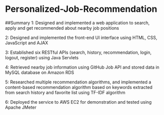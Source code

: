 # Personalized-Job-Recommendation

##Summary
1: Designed and implemented a web application to search, apply and get recommended about nearby job positions

2: Designed and implemented the front-end UI interface using HTML, CSS, JavaScript and AJAX

3: Established six RESTful APIs (search, history, recommendation, login, logout, register) using Java Servlets

4: Retrieved nearby job information using GitHub Job API and stored data in MySQL database on Amazon RDS

5: Researched multiple recommendation algorithms, and implemented a content-based recommendation algorithm based on keywords extracted from search history and favorite list using TF-IDF algorithm

6: Deployed the service to AWS EC2 for demonstration and tested using Apache JMeter
